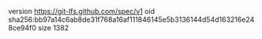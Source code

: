 version https://git-lfs.github.com/spec/v1
oid sha256:bb97a14c6ab8de31f768a16af111846145e5b3136144d54d163216e248ce94f0
size 1382
